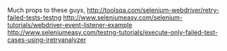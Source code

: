 Much props to these guys, 
http://toolsqa.com/selenium-webdriver/retry-failed-tests-testng
http://www.seleniumeasy.com/selenium-tutorials/webdriver-event-listener-example
http://www.seleniumeasy.com/testng-tutorials/execute-only-failed-test-cases-using-iretryanalyzer
